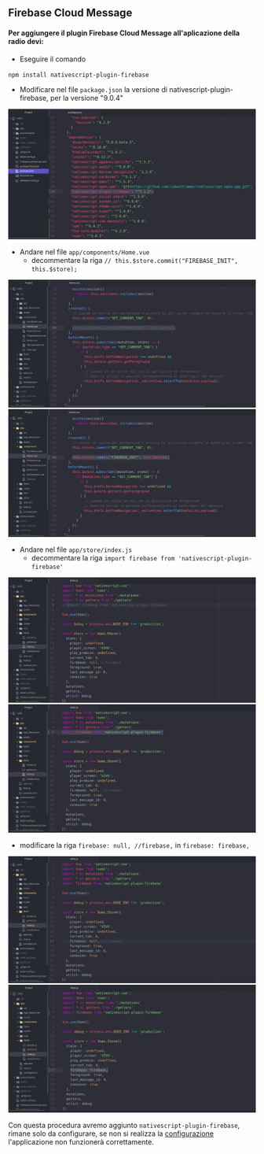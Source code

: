 ## Firebase Cloud Message



#### Per aggiungere il plugin Firebase Cloud Message all'aplicazione della radio devi:

* Eseguire il comando

`npm install nativescript-plugin-firebase`

* Modificare nel file `package.json` la versione di nativescript-plugin-firebase, per la versione "9.0.4"

![01](./images/01b.png)

* Andare nel file `app/components/Home.vue`
  - decommentare la riga `// this.$store.commit("FIREBASE_INIT", this.$store);`

![02](./images/02b.png)
![03](./images/03b.png)

* Andare nel file `app/store/index.js`
  - decommentare la riga `import firebase from 'nativescript-plugin-firebase'`

![04](./images/04b.png)
![05](./images/05b.png)

  - modificare la riga `firebase: null, //firebase,` in `firebase: firebase,`

![06](./images/06b.png)
![07](./images/07b.png)

Con questa procedura avremo aggiunto `nativescript-plugin-firebase`, rimane solo da configurare, se non si realizza la [configurazione](Firebase-configuration-guide_it.md) l'applicazione non funzionerà correttamente.

